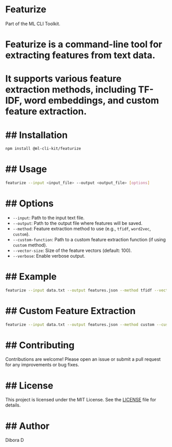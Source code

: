 # Featurize

Part of the ML CLI Toolkit.
# Featurize is a command-line tool for extracting features from text data.
# It supports various feature extraction methods, including TF-IDF, word embeddings, and custom feature extraction.
# ## Installation

```bash
npm install @ml-cli-kit/featurize
```
# ## Usage

```bash
featurize --input <input_file> --output <output_file> [options]
```
# ## Options
- `--input`: Path to the input text file.
- `--output`: Path to the output file where features will be saved.
- `--method`: Feature extraction method to use (e.g., `tfidf`, `word2vec`, `custom`).
- `--custom-function`: Path to a custom feature extraction function (if using `custom` method).
- `--vector-size`: Size of the feature vectors (default: 100).
- `--verbose`: Enable verbose output.
# ## Example

```bash
featurize --input data.txt --output features.json --method tfidf --vector-size 200
```
# ## Custom Feature Extraction

```bash
featurize --input data.txt --output features.json --method custom --custom-function ./custom_feature_extraction.js
```
# ## Contributing
Contributions are welcome! Please open an issue or submit a pull request for any improvements or bug fixes.
# ## License
This project is licensed under the MIT License. See the [LICENSE](LICENSE) file for details.
# ## Author
Dibora D
